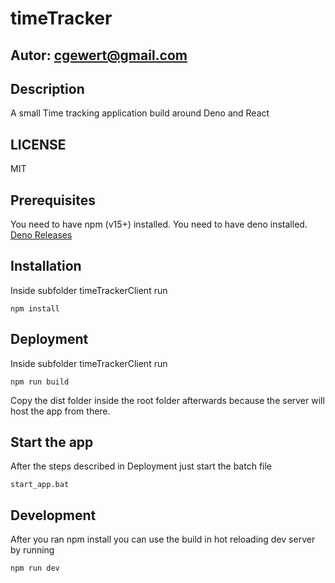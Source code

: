 # timeTracker

## Autor: cgewert@gmail.com

## Description

A small Time tracking application build around Deno and React

## LICENSE

MIT

## Prerequisites

You need to have npm (v15+) installed.
You need to have deno installed.  
[Deno Releases](https://github.com/denoland/deno/releases)

## Installation

Inside subfolder timeTrackerClient run

```shell
npm install
```

## Deployment

Inside subfolder timeTrackerClient run

```shell
npm run build
```

Copy the dist folder inside the root folder afterwards because the server will host the app from there.

## Start the app

After the steps described in Deployment just start the batch file

```shell
start_app.bat
```

## Development

After you ran npm install you can use the build in hot reloading dev server by running

```shell
npm run dev
```

